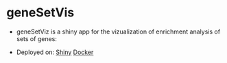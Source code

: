 # geneSetVis

* geneSetViz is a shiny app for the vizualization of enrichment analysis of sets of genes:

* Deployed on:
[Shiny](https://kolabx.shinyapps.io/genesetvis/)
[Docker](https://hub.docker.com/r/kvonwuzu/genesetvis)
